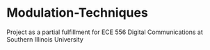 # Modulation-Techniques
Project as a partial fulfillment for ECE 556 Digital Communications at Southern Illinois University
